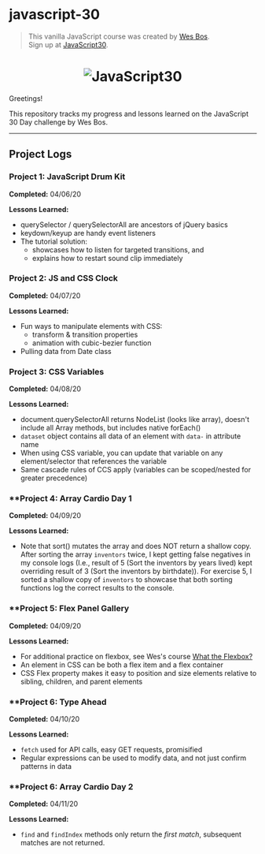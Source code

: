 # javascript-30

> This vanilla JavaScript course was created by [Wes Bos](https://github.com/wesbos).  
> Sign up at [JavaScript30](https://javascript30.com/account).

<h1 align="center">
  <img src="https://javascript30.com/images/JS3-social-share.png" style="max-width:100%" alt="JavaScript30" />
</h1>

Greetings!  

This repository tracks my progress and lessons learned on the JavaScript 30 Day challenge by Wes Bos.

---
## **Project Logs**

### **Project 1: JavaScript Drum Kit**
**Completed:** 04/06/20

**Lessons Learned:** 
* querySelector / querySelectorAll are ancestors of jQuery basics
* keydown/keyup are handy event listeners
* The tutorial solution:
    * showcases how to listen for targeted transitions, and
    * explains how to restart sound clip immediately 

### **Project 2: JS and CSS Clock**
**Completed:** 04/07/20

**Lessons Learned:** 
* Fun ways to manipulate elements with CSS:
    * transform & transition properties 
    * animation with cubic-bezier function
* Pulling data from Date class

### **Project 3: CSS Variables**
**Completed:** 04/08/20

**Lessons Learned:** 
* document.querySelectorAll returns NodeList (looks like array), doesn't include all Array methods, but includes native forEach()
* `dataset` object contains all data of an element with `data-` in attribute name
* When using CSS variable, you can update that variable on any element/selector that references the variable
* Same cascade rules of CCS apply (variables can be scoped/nested for greater precedence)

### **Project 4: Array Cardio Day 1
**Completed:** 04/09/20

**Lessons Learned:** 
* Note that sort() mutates the array and does NOT return a shallow copy.  After sorting the array `inventors` twice, I kept getting false negatives in my console logs (I.e., result of 5 (Sort the inventors by years lived) kept overriding result of 3 (Sort the inventors by birthdate)).  For exercise 5, I sorted a shallow copy of `inventors` to showcase that both sorting functions log the correct results to the console.

### **Project 5: Flex Panel Gallery
**Completed:** 04/09/20

**Lessons Learned:** 
* For additional practice on flexbox, see Wes's course [What the Flexbox?](https://flexbox.io/)
* An element in CSS can be both a flex item and a flex container
* CSS Flex property makes it easy to position and size elements relative to sibling, children, and parent elements

### **Project 6: Type Ahead
**Completed:** 04/10/20

**Lessons Learned:** 
* `fetch` used for API calls, easy GET requests, promisified
* Regular expressions can be used to modify data, and not just confirm patterns in data

### **Project 6: Array Cardio Day 2
**Completed:** 04/11/20

**Lessons Learned:** 
* `find` and `findIndex` methods only return the *first match*, subsequent matches are not returned.  
